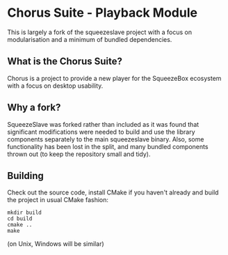 Chorus Suite - Playback Module
==============================

This is largely a fork of the squeezeslave project with a focus on modularisation and a minimum of bundled dependencies.  

What is the Chorus Suite?
-------------------------

Chorus is a project to provide a new player for the SqueezeBox ecosystem with a focus on desktop usability.  

Why a fork?
-----------
SqueezeSlave was forked rather than included as it was found that significant modifications were needed to build and use the library components separately to the main squeezeslave binary.  Also, some functionality has been lost in the split, and many bundled components thrown out (to keep the repository small and tidy). 

Building
--------

Check out the source code, install CMake if you haven't already and build the project in usual CMake fashion:
    
    mkdir build
    cd build
    cmake ..
    make

(on Unix, Windows will be similar)
